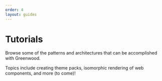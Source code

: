 ```yaml
---
order: 4
layout: guides
---
```


<!-- prettier-ignore-start -->
<div class="heading-box">
  <h1>Tutorials</h1>

  Browse some of the patterns and architectures that can be accomplished with Greenwood.

</div>

<!-- prettier-ignore-end -->

Topics include creating theme packs, isomorphic rendering of web components, and more (to come)!
